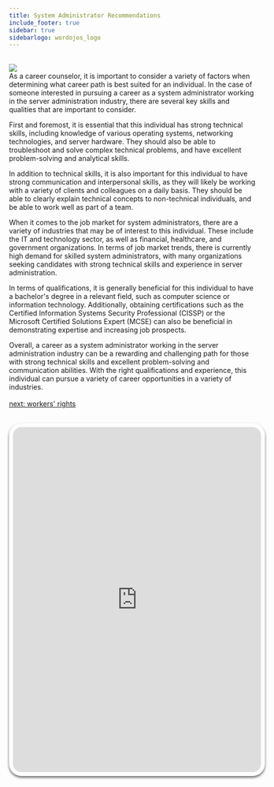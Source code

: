 ```yaml
---
title: System Administrator Recommendations
include_footer: true
sidebar: true
sidebarlogo: wordojos_logo
---
```

<br>
<img src="/uploads/admins/admins (10).jpg"> 
<br>
As a career counselor, it is important to consider a variety of factors when determining what career path is best suited for an individual. In the case of someone interested in pursuing a career as a system administrator working in the server administration industry, there are several key skills and qualities that are important to consider.

First and foremost, it is essential that this individual has strong technical skills, including knowledge of various operating systems, networking technologies, and server hardware. They should also be able to troubleshoot and solve complex technical problems, and have excellent problem-solving and analytical skills.

In addition to technical skills, it is also important for this individual to have strong communication and interpersonal skills, as they will likely be working with a variety of clients and colleagues on a daily basis. They should be able to clearly explain technical concepts to non-technical individuals, and be able to work well as part of a team.

When it comes to the job market for system administrators, there are a variety of industries that may be of interest to this individual. These include the IT and technology sector, as well as financial, healthcare, and government organizations. In terms of job market trends, there is currently high demand for skilled system administrators, with many organizations seeking candidates with strong technical skills and experience in server administration.

In terms of qualifications, it is generally beneficial for this individual to have a bachelor's degree in a relevant field, such as computer science or information technology. Additionally, obtaining certifications such as the Certified Information Systems Security Professional (CISSP) or the Microsoft Certified Solutions Expert (MCSE) can also be beneficial in demonstrating expertise and increasing job prospects.

Overall, a career as a system administrator working in the server administration industry can be a rewarding and challenging path for those with strong technical skills and excellent problem-solving and communication abilities. With the right qualifications and experience, this individual can pursue a variety of career opportunities in a variety of industries.
<br>
<br>
<a href="https://workdojos.com/admins/workers-rights">next: workers' rights</a>
<br>
<br>
<iframe src="https://admins.workdojos.com
" style="width: 100%;height: 700px;padding: 8px; box-shadow: 0 3px 5px rgba(0,0,0,.6);border-radius: 25px;overflow: hidden;border: none;" align="middle"></iframe>
<br>
